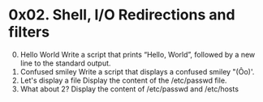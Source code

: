 # 0x02. Shell, I/O Redirections and filters
0. Hello World Write a script that prints “Hello, World”, followed by a new line to the standard output.
1. Confused smiley Write a script that displays a confused smiley "(Ôo)'.
2. Let's display a file Display the content of the /etc/passwd file.
3. What about 2? Display the content of /etc/passwd and /etc/hosts
